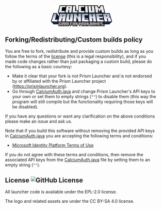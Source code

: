 <p align="center">
<picture>
  <source srcset="/press_kit/title.png">
  <img alt="Prism Launcher" src="/press_kit/title.png" width="40%">
</picture>
</p>

## Forking/Redistributing/Custom builds policy

You are free to fork, redistribute and provide custom builds as long as you follow the terms of the [license](LICENSE) (this is a legal responsibility), and if you made code changes rather than just packaging a custom build, please do the following as a basic courtesy:

- Make it clear that your fork is not Prism Launcher and is not endorsed by or affiliated with the Prism Launcher project (<https://prismlauncher.org>).
- Go through [CalciumAuth.java](src/main/java/com/ruinedmango/CalciumLauncher/CalciumAuth.java) and change Prism Launcher's API keys to your own or set them to empty strings (`""`) to disable them (this way the program will still compile but the functionality requiring those keys will be disabled).

If you have any questions or want any clarification on the above conditions please make an issue and ask us.

Note that if you build this software without removing the provided API keys in [CalciumAuth.java](src/main/java/com/ruinedmango/CalciumLauncher/CalciumAuth.java) you are accepting the following terms and conditions:

- [Microsoft Identity Platform Terms of Use](https://docs.microsoft.com/en-us/legal/microsoft-identity-platform/terms-of-use)

If you do not agree with these terms and conditions, then remove the associated API keys from the [CalciumAuth.java](src/main/java/com/ruinedmango/CalciumLauncher/CalciumAuth.java) file by setting them to an empty string (`""`).


## License ![GitHub License](https://img.shields.io/github/license/RuinedMango/CalciumLauncher)
All launcher code is available under the EPL-2.0 license.

The logo and related assets are under the CC BY-SA 4.0 license.
